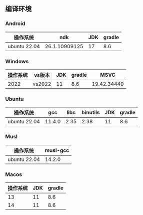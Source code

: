 ## 编译环境

### Android

| 操作系统         | ndk           | JDK | gradle |
|--------------|---------------|-----|--------|
| ubuntu 22.04 | 26.1.10909125 | 17  | 8.6    |

### Windows

| 操作系统 | vs版本   | JDK | gradle | MSVC        |
|------|--------|-----|--------|-------------|
| 2022 | vs2022 | 11  | 8.6    | 19.42.34440 |

### Ubuntu

| 操作系统         | gcc    | libc | binutils | JDK | gradle |
|--------------|--------|------|----------|-----|--------|
| ubuntu 22.04 | 11.4.0 | 2.35 | 2.38     | 11  | 8.6    |

### Musl

| 操作系统         | musl-gcc |
|--------------|----------|
| ubuntu 22.04 | 14.2.0   |

### Macos

| 操作系统 | JDK | gradle |
|------|-----|--------|
| 13   | 11  | 8.6    |
| 14   | 11  | 8.6    |